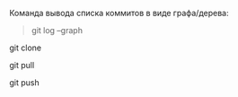 Команда вывода списка коммитов в виде графа/дерева:

>git log –graph

git clone

git pull

git push
